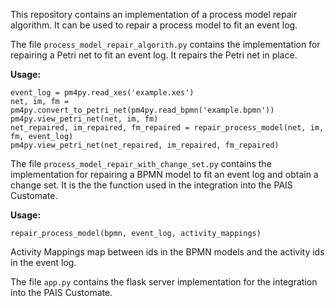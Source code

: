 This repository contains an implementation of a process model repair algorithm. It can be used to repair a process model to fit an event log.

The file `process_model_repair_algorith.py` contains the implementation for repairing a Petri net to fit an event log. It repairs the Petri net in place.

**Usage:**

```
event_log = pm4py.read_xes('example.xes')
net, im, fm = pm4py.convert_to_petri_net(pm4py.read_bpmn('example.bpmn'))
pm4py.view_petri_net(net, im, fm)
net_repaired, im_repaired, fm_repaired = repair_process_model(net, im, fm, event_log)
pm4py.view_petri_net(net_repaired, im_repaired, fm_repaired)
```

The file `process_model_repair_with_change_set.py` contains the implementation for repairing a BPMN model to fit an event log and obtain a change set. It is the the function used in the integration into the PAIS Customate.

**Usage:**

```
repair_process_model(bpmn, event_log, activity_mappings)
```

Activity Mappings map between ids in the BPMN models and the activity ids in the event log.

The file `app.py` contains the flask server implementation for the integration into the PAIS Customate.
